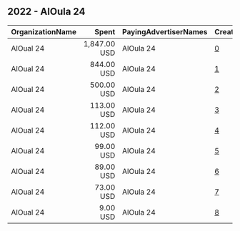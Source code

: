 ## 2022 - AlOula 24 
|OrganizationName|Spent|PayingAdvertiserNames|CreativeUrls|Impressions|Genders|AgeBrackets|CountryCodes|BillingAddresses|CandidateBallotInformation|
|:---|---:|:---|:---|---:|:---|:---|:---|:---|:---|
|AlOual 24|1,847.00 USD|AlOula 24|[0](https://www.snap.com/political-ads/asset/8d52ff2e9e42b951b883831bc069029e4bc5d6cd4ec8099e0b55fbd5a96f263f?mediaType=mp4)|406,097||21+|kuwait|"Salmiya,Salmiya,0000,KW"|Faisal Mohammed AlKandari|
|AlOual 24|844.00 USD|AlOula 24|[1](https://www.snap.com/political-ads/asset/45b7b9271abfafd5513a2d66f9d526f18b2ec914d1c4d8672d52fe53dec7da2d?mediaType=mp4)|112,902||21+|kuwait|"Salmiya,Salmiya,0000,KW"|Msaed AlShammari|
|AlOual 24|500.00 USD|AlOula 24|[2](https://www.snap.com/political-ads/asset/c1e0d93931623c4b5e800c2dc4c62bebf7f86b403632f9441942de7817180ec1?mediaType=mp4)|118,339||21+|kuwait|"Salmiya,Salmiya,0000,KW"|Ali Salem Aldeqbasi|
|AlOual 24|113.00 USD|AlOula 24|[3](https://www.snap.com/political-ads/asset/e351f2cd5c331807ad3b6ca116a17324f8200dbae4bec1980bc22a2d85267468?mediaType=mp4)|20,289||21+|kuwait|"Salmiya,Salmiya,0000,KW"|Faisal AlKandari|
|AlOual 24|112.00 USD|AlOula 24|[4](https://www.snap.com/political-ads/asset/95d75b1d5bbe1cdec3a3f67d2dc127d4e5b59e1ca4b8994491583f48b7c1d8b1?mediaType=mp4)|19,085||21+|kuwait|"Salmiya,Salmiya,0000,KW"|Faisal AlKandari|
|AlOual 24|99.00 USD|AlOula 24|[5](https://www.snap.com/political-ads/asset/fb24b5daefd0c0f424e78dde0e53cc5e5430fce5302356a2c2fa5aff8351bb3f?mediaType=jpeg)|37,789||21+|kuwait|"Salmiya,Salmiya,0000,KW"||
|AlOual 24|89.00 USD|AlOula 24|[6](https://www.snap.com/political-ads/asset/6c8975f6419b51aad7715b6df46496d49677afd39dc0a1b21910c169d9fa03f3?mediaType=jpeg)|31,760||21+|kuwait|"Salmiya,Salmiya,0000,KW"|Khaled Saraya Alhajri|
|AlOual 24|73.00 USD|AlOula 24|[7](https://www.snap.com/political-ads/asset/347a1f0234a9fda745dcfe3f99f1331ad550bce7d0cb467646c09e4fd2813302?mediaType=jpeg)|12,880||21+|kuwait|"Salmiya,Salmiya,0000,KW"|Faisal AlKandari|
|AlOual 24|9.00 USD|AlOula 24|[8](https://www.snap.com/political-ads/asset/47aaac7cb8dc530f08e7cd4e600cc1f8d58d8e62067758545a4f05c12ea59c6f?mediaType=png)|10,454||21+|kuwait|"Salmiya,Salmiya,0000,KW"|Faisal Mohammed AlKandari|

